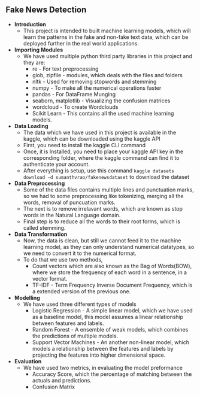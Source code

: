 ## Fake News Detection

* **Introduction**
    * This project is intended to built machine learning models, which will learn the patterns in the fake and non-fake text data, which can be deployed further in the real world applications.
* **Importing Modules**
    * We have used multiple python third party libraries in this project and they are:
        * re - For text preprocessing
        * glob, zipfile - modules, which deals with the files and folders
        * nltk - Used for removing stopwords and stemming
        * numpy - To make all the numerical operations faster
        * pandas - For DataFrame Munging
        * seaborn, matplotlib - Visualizing the confusion matrices
        * wordcloud - To create Wordclouds
        * Scikit Learn - This contains all the used machine learning models.
* **Data Loading**
    * The data which we have used in this project is available in the kaggle, which can be downloaded using the kaggle API
    * First, you need to install the kaggle CLI command
    * Once, it is Installed, you need to place your kaggle API key in the corresponding folder, where the kaggle command can find it to authenticate your account.
    * After everything is setup, use this command `kaggle datasets download -d sumanthvrao/fakenewsdataset` to download the dataset
* **Data Preprocessing**
    * Some of the data files contains multiple lines and punctuation marks, so we had to some preprocessing like tokenizing, merging all the words, removal of puncuation marks.
    * The next is to remove irrelavant words, which are known as stop words in the Natural Language domain.
    * Final step is to reduce all the words to their root forms, which is called stemming.
* **Data Transformation**
    * Now, the data is clean, but still we cannot feed it to the machine learning model, as they can only understand numerical datatypes, so we need to convert it to the numerical format.
    * To do that we use two methods,
        * Count vectors which are also known as the Bag of Words(BOW), where we store the frequency of each word in a sentence, in a vector format.
        * TF-IDF - Term Frequency Inverse Document Frequency, which is a extended version of the previous one.
* **Modelling**
    * We have used three different types of models
        * Logistic Regression - A simple linear model, which we have used as a baseline model, this model assumes a linear relationship between features and labels.
        * Random Forest - A ensemble of weak models, which combines the predictions of multiple models.
        * Support Vector Machines - An another non-linear model, which models a relationship between the features and labels by projecting the features into higher dimensional space.
* **Evaluation**
    * We have used two metrics, in evaluating the model preformance
        * Accuracy Score, which the percentage of matching between the actuals and predictions.
        * Confusion Matrix
